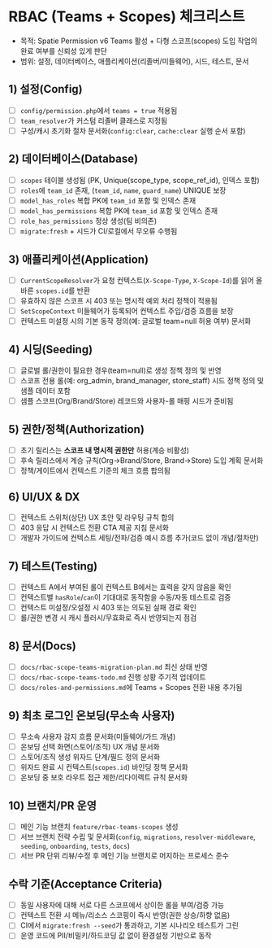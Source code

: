 # RBAC (Teams + Scopes) 체크리스트

- 목적: Spatie Permission v6 Teams 활성 + 다형 스코프(scopes) 도입 작업의 완료 여부를 신뢰성 있게 판단
- 범위: 설정, 데이터베이스, 애플리케이션(리졸버/미들웨어), 시드, 테스트, 문서

## 1) 설정(Config)
- [ ] `config/permission.php`에서 `teams = true` 적용됨
- [ ] `team_resolver`가 커스텀 리졸버 클래스로 지정됨
- [ ] 구성/캐시 초기화 절차 문서화(`config:clear`, `cache:clear` 실행 순서 포함)

## 2) 데이터베이스(Database)
- [ ] `scopes` 테이블 생성됨 (PK, Unique(scope_type, scope_ref_id), 인덱스 포함)
- [ ] `roles`에 `team_id` 존재, (`team_id`, `name`, `guard_name`) UNIQUE 보장
- [ ] `model_has_roles` 복합 PK에 `team_id` 포함 및 인덱스 존재
- [ ] `model_has_permissions` 복합 PK에 `team_id` 포함 및 인덱스 존재
- [ ] `role_has_permissions` 정상 생성(팀 비의존)
- [ ] `migrate:fresh` + 시드가 CI/로컬에서 무오류 수행됨

## 3) 애플리케이션(Application)
- [ ] `CurrentScopeResolver`가 요청 컨텍스트(`X-Scope-Type`, `X-Scope-Id`)를 읽어 올바른 `scopes.id`를 반환
- [ ] 유효하지 않은 스코프 시 403 또는 명시적 예외 처리 정책이 적용됨
- [ ] `SetScopeContext` 미들웨어가 등록되어 컨텍스트 주입/검증 흐름을 보장
- [ ] 컨텍스트 미설정 시의 기본 동작 정의(예: 글로벌 team=null 허용 여부) 문서화

## 4) 시딩(Seeding)
- [ ] 글로벌 롤/권한이 필요한 경우(team=null)로 생성 정책 정의 및 반영
- [ ] 스코프 전용 롤(예: org_admin, brand_manager, store_staff) 시드 정책 정의 및 샘플 데이터 포함
- [ ] 샘플 스코프(Org/Brand/Store) 레코드와 사용자-롤 매핑 시드가 준비됨

## 5) 권한/정책(Authorization)
- [ ] 초기 릴리스는 **스코프 내 명시적 권한만** 허용(계승 비활성)
- [ ] 후속 릴리스에서 계승 규칙(Org→Brand/Store, Brand→Store) 도입 계획 문서화
- [ ] 정책/게이트에서 컨텍스트 기준의 체크 흐름 합의됨

## 6) UI/UX & DX
- [ ] 컨텍스트 스위처(상단) UX 초안 및 라우팅 규칙 합의
- [ ] 403 응답 시 컨텍스트 전환 CTA 제공 지침 문서화
- [ ] 개발자 가이드에 컨텍스트 세팅/전파/검증 예시 흐름 추가(코드 없이 개념/절차만)

## 7) 테스트(Testing)
- [ ] 컨텍스트 A에서 부여된 롤이 컨텍스트 B에서는 효력을 갖지 않음을 확인
- [ ] 컨텍스트별 `hasRole`/`can`이 기대대로 동작함을 수동/자동 테스트로 검증
- [ ] 컨텍스트 미설정/오설정 시 403 또는 의도된 실패 경로 확인
- [ ] 롤/권한 변경 시 캐시 플러시/무효화로 즉시 반영되는지 점검

## 8) 문서(Docs)
- [ ] `docs/rbac-scope-teams-migration-plan.md` 최신 상태 반영
- [ ] `docs/rbac-scope-teams-todo.md` 진행 상황 주기적 업데이트
- [ ] `docs/roles-and-permissions.md`에 Teams + Scopes 전환 내용 추가됨

## 9) 최초 로그인 온보딩(무소속 사용자)
- [ ] 무소속 사용자 감지 흐름 문서화(미들웨어/가드 개념)
- [ ] 온보딩 선택 화면(스토어/조직) UX 개념 문서화
- [ ] 스토어/조직 생성 위자드 단계/필드 정의 문서화
- [ ] 위자드 완료 시 컨텍스트(`scopes.id`) 바인딩 정책 문서화
- [ ] 온보딩 중 보호 라우트 접근 제한/리다이렉트 규칙 문서화

## 10) 브랜치/PR 운영
- [ ] 메인 기능 브랜치 `feature/rbac-teams-scopes` 생성
- [ ] 서브 브랜치 전략 수립 및 문서화(`config`, `migrations`, `resolver-middleware`, `seeding`, `onboarding`, `tests`, `docs`)
- [ ] 서브 PR 단위 리뷰/수정 후 메인 기능 브랜치로 머지하는 프로세스 준수

## 수락 기준(Acceptance Criteria)
- [ ] 동일 사용자에 대해 서로 다른 스코프에서 상이한 롤을 부여/검증 가능
- [ ] 컨텍스트 전환 시 메뉴/리소스 스코핑이 즉시 반영(권한 상승/하향 없음)
- [ ] CI에서 `migrate:fresh --seed`가 통과하고, 기본 시나리오 테스트가 그린
- [ ] 운영 코드에 PII/비밀키/하드코딩 값 없이 환경설정 기반으로 동작

